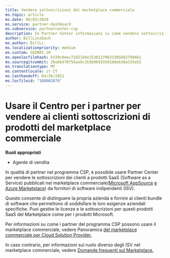 ```yaml
---
title: Vendere sottoscrizioni del marketplace commerciale
ms.topic: article
ms.date: 06/03/2020
ms.service: partner-dashboard
ms.subservice: partnercenter-csp
description: In Partner Center informazioni su come vendere sottoscrizioni dei clienti a prodotti SaaS pubblicati nel marketplace commerciale da fornitori di software indipendenti (ISV).
author: BillLinzbach
ms.author: BillLi
ms.localizationpriority: medium
ms.custom: SEOMAY.20
ms.openlocfilehash: b339c0eec72d2184e15301270633305682799461
ms.sourcegitcommit: 26e6b470756aa9c1b3b0b919301b0eb38a335a52
ms.translationtype: MT
ms.contentlocale: it-IT
ms.lasthandoff: 04/26/2021
ms.locfileid: "108002876"
---
```

# <a name="use-partner-center-to-sell-customers-subscriptions-to-commercial-marketplace-products"></a>Usare il Centro per i partner per vendere ai clienti sottoscrizioni di prodotti del marketplace commerciale

**Ruoli appropriati**

- Agente di vendita

In qualità di partner nel programma CSP, è possibile usare Partner Center per vendere le sottoscrizioni dei clienti a prodotti SaaS (Software as a Service) pubblicati nel marketplace commerciale[(Microsoft AppSource](https://appsource.microsoft.com/) [e Azure Marketplace](https://azuremarketplace.microsoft.com/)) da fornitori di software indipendenti (ISV).

Questo consente di distinguere la propria azienda e fornire ai clienti bundle di software che permettono di soddisfare le loro esigenze aziendali specifiche. Puoi gestire le licenze e le sottoscrizioni per questi prodotti SaaS del Marketplace come per i prodotti Microsoft.

Per informazioni su come i partner del programma CSP possono usare il marketplace commerciale, vedere Panoramica [del marketplace commerciale per Cloud Solution Provider.](csp-commercial-marketplace-overview.md)

In caso contrario, per informazioni sul ruolo diverso degli ISV nel marketplace commerciale, vedere [Domande frequenti sul Marketplace.](/azure/marketplace/marketplace-faq-publisher-guide)